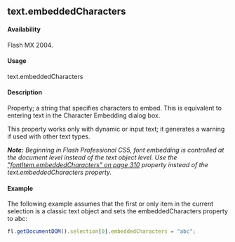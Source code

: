 ## text.embeddedCharacters

#### Availability

Flash MX 2004.

#### Usage

text.embeddedCharacters

#### Description

Property; a string that specifies characters to embed. This is equivalent to entering text in the Character Embedding dialog box.

This property works only with dynamic or input text; it generates a warning if used with other text types.

***Note:** Beginning in Flash Professional CS5, font embedding is controlled at the document level instead of the text object level. Use the* *["fontItem.embeddedCharacters" on page 310](../fontItem_object/fontIte2.md) property instead of the text.embeddedCharacters property.*

#### Example

The following example assumes that the first or only item in the current selection is a classic text object and sets the
embeddedCharacters property to abc: 

```javascript
fl.getDocumentDOM().selection[0].embeddedCharacters = "abc";
```